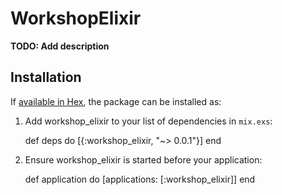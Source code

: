 # WorkshopElixir

**TODO: Add description**

## Installation

If [available in Hex](https://hex.pm/docs/publish), the package can be installed as:

  1. Add workshop_elixir to your list of dependencies in `mix.exs`:

        def deps do
          [{:workshop_elixir, "~> 0.0.1"}]
        end

  2. Ensure workshop_elixir is started before your application:

        def application do
          [applications: [:workshop_elixir]]
        end

